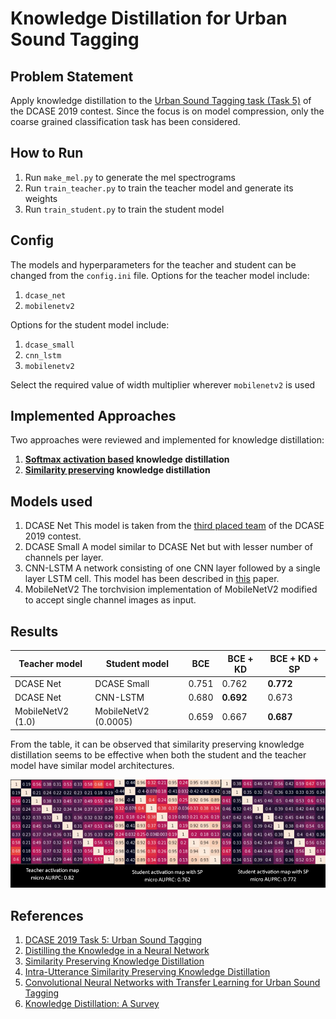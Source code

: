 # Knowledge Distillation for Urban Sound Tagging

## Problem Statement
Apply knowledge distillation to the [Urban Sound Tagging task (Task 5)](http://dcase.community/challenge2019/task-urban-sound-tagging) of the DCASE 2019 contest. Since the focus is on model compression, only the coarse grained classification task has been considered. 

## How to Run
1. Run `make_mel.py` to generate the mel spectrograms
2. Run `train_teacher.py` to train the teacher model and generate its weights
3. Run `train_student.py` to train the student model

## Config
The models and hyperparameters for the teacher and student can be changed from the `config.ini` file.
Options for the teacher model include: <br>
1. `dcase_net`
2. `mobilenetv2` 

Options for the student model include: <br>
1. `dcase_small`
2. `cnn_lstm`
3. `mobilenetv2`

Select the required value of width multiplier wherever `mobilenetv2` is used

## Implemented Approaches
Two approaches were reviewed and implemented for knowledge distillation:
1. <b>[Softmax activation based](https://arxiv.org/abs/1503.02531)  knowledge distillation</b>
2. <b>[Similarity preserving](https://openaccess.thecvf.com/content_ICCV_2019/papers/Tung_Similarity-Preserving_Knowledge_Distillation_ICCV_2019_paper.pdf) knowledge distillation </b> 

## Models used
1. DCASE Net
This model is taken from the [third placed team](http://dcase.community/documents/challenge2019/technical_reports/DCASE2019_Kim_107.pdf) of the DCASE 2019 contest.
2. DCASE Small
A model similar to DCASE Net but with lesser number of channels per layer.
3. CNN-LSTM
A network consisting of one CNN layer followed by a single layer LSTM cell. This model has been described in [this](https://indico2.conference4me.psnc.pl/event/35/contributions/2907/) paper.
4. MobileNetV2
The torchvision implementation of MobileNetV2 modified to accept single channel images as input.

## Results

| Teacher model | Student model | BCE | BCE + KD | BCE + KD + SP |
|---|---|---|---|---|
| DCASE Net | DCASE Small | 0.751 | 0.762 | <b>0.772</b> |
| DCASE Net | CNN-LSTM | 0.680 | <b>0.692</b> | 0.673 |
| MobileNetV2 (1.0) | MobileNetV2 (0.0005) |0.659 | 0.667 |<b>0.687</b>|

From the table, it can be observed that similarity preserving knowledge distillation seems to be effective when both the student and the teacher model have similar model architectures.

<p align="center">
	<img src='https://github.com/hardhat5/knowledge-distillation-ust/blob/master/images/activation_map.jpg'/>
</p>

## References
1. [DCASE 2019 Task 5: Urban Sound Tagging](http://dcase.community/challenge2019/task-urban-sound-tagging)
2. [Distilling the Knowledge in a Neural Network](https://arxiv.org/abs/1503.02531)
3. [Similarity Preserving Knowledge Distillation](https://openaccess.thecvf.com/content_ICCV_2019/papers/Tung_Similarity-Preserving_Knowledge_Distillation_ICCV_2019_paper.pdf)
4. [Intra-Utterance Similarity Preserving Knowledge Distillation](https://indico2.conference4me.psnc.pl/event/35/contributions/2907/)
5. [Convolutional Neural Networks with Transfer Learning for Urban Sound Tagging](http://dcase.community/documents/challenge2019/technical_reports/DCASE2019_Kim_107.pdf)
6. [Knowledge Distillation: A Survey](https://arxiv.org/abs/2006.05525)

